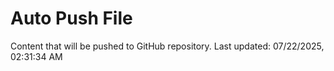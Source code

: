 # Auto Push File

Content that will be pushed to GitHub repository.
Last updated: 07/22/2025, 02:31:34 AM